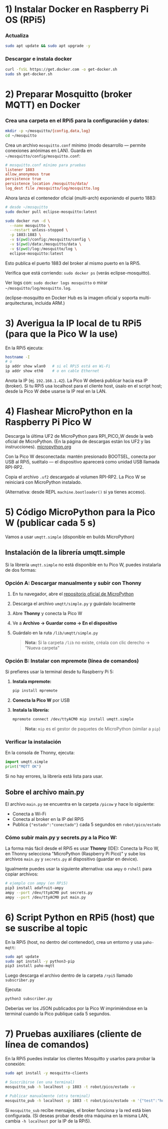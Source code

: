 # 1) Instalar Docker en Raspberry Pi OS (RPi5)

### Actualiza
```bash
sudo apt update && sudo apt upgrade -y
```

### Descargar e instala docker
```bash
curl -fsSL https://get.docker.com -o get-docker.sh
sudo sh get-docker.sh
```

# 2) Preparar Mosquitto (broker MQTT) en Docker

### Crea una carpeta en el RPi5 para la configuración y datos:

```bash
mkdir -p ~/mosquitto/{config,data,log}
cd ~/mosquitto
```

Crea un archivo `mosquitto.conf` mínimo (modo desarrollo — permite conexiones anónimas en LAN). Guarda en `~/mosquitto/config/mosquitto.conf`:

```conf
# mosquitto.conf mínimo para pruebas
listener 1883
allow_anonymous true
persistence true
persistence_location /mosquitto/data/
log_dest file /mosquitto/log/mosquitto.log
```

Ahora lanza el contenedor oficial (multi-arch) exponiendo el puerto 1883:

```bash
# desde ~/mosquitto
sudo docker pull eclipse-mosquitto:latest

sudo docker run -d \
  --name mosquitto \
  --restart unless-stopped \
  -p 1883:1883 \
  -v $(pwd)/config:/mosquitto/config \
  -v $(pwd)/data:/mosquitto/data \
  -v $(pwd)/log:/mosquitto/log \
  eclipse-mosquitto:latest
```

Esto publica el puerto 1883 del broker al mismo puerto en la RPi5.

Verifica que está corriendo: `sudo docker ps` (verás eclipse-mosquitto).

Ver logs con: `sudo docker logs mosquitto` o mirar `~/mosquitto/log/mosquitto.log`.

(eclipse-mosquitto en Docker Hub es la imagen oficial y soporta multi-arquitecturas, incluida ARM.)

# 3) Averigua la IP local de tu RPi5 (para que la Pico W la use)

En la RPi5 ejecuta:

```bash
hostname -I
# o
ip addr show wlan0   # si el RPi5 está en Wi-Fi
ip addr show eth0    # o en cable Ethernet
```

Anota la IP (ej. `192.168.1.42`). La Pico W deberá publicar hacia esa IP (broker). Si tu RPi5 usa localhost para el cliente host, úsalo en el script host; desde la Pico W debe usarse la IP real en la LAN.

# 4) Flashear MicroPython en la Raspberry Pi Pico W

Descarga la última UF2 de MicroPython para RPI_PICO_W desde la web oficial de MicroPython. (En la página de descargas están los UF2 y las instrucciones). 
[micropython.org](https://micropython.org/download/RPI_PICO_W/)

Con la Pico W desconectada: mantén presionado BOOTSEL, conecta por USB al RPi5, suéltalo — el dispositivo aparecerá como unidad USB llamada RPI-RP2.

Copia el archivo `.uf2` descargado al volumen RPI-RP2. La Pico W se reiniciará con MicroPython instalado.

(Alternativa: desde REPL `machine.bootloader()` si ya tienes acceso).

# 5) Código MicroPython para la Pico W (publicar cada 5 s)

Vamos a usar `umqtt.simple` (disponible en builds MicroPython)

## Instalación de la librería umqtt.simple

Si la librería `umqtt.simple` no está disponible en tu Pico W, puedes instalarla de dos formas:

### Opción A: Descargar manualmente y subir con Thonny

1. En tu navegador, abre el [repositorio oficial de MicroPython](https://github.com/micropython/micropython-lib/tree/master/umqtt.simple)

2. Descarga el archivo `umqtt/simple.py` y guárdalo localmente

3. Abre **Thonny** y conecta la Pico W

4. Ve a **Archivo → Guardar como → En el dispositivo**

5. Guárdalo en la ruta `/lib/umqtt/simple.py`
   
   > **Nota:** Si la carpeta `/lib` no existe, créala con clic derecho → "Nueva carpeta"

### Opción B: Instalar con mpremote (línea de comandos)

Si prefieres usar la terminal desde tu Raspberry Pi 5:

1. **Instala mpremote:**
   ```bash
   pip install mpremote
   ```

2. **Conecta la Pico W** por USB

3. **Instala la librería:**
   ```bash
   mpremote connect /dev/ttyACM0 mip install umqtt.simple
   ```
   
   > **Nota:** `mip` es el gestor de paquetes de MicroPython (similar a `pip`)

### Verificar la instalación

En la consola de Thonny, ejecuta:

```python
import umqtt.simple
print("MQTT OK")
```

Si no hay errores, la librería está lista para usar.

## Sobre el archivo main.py

El archivo `main.py` se encuentra en la carpeta `/picow` y hace lo siguiente:

- Conecta a Wi-Fi
- Conecta al broker en la IP del RPi5
- Publica `{"estado":"conectado"}` cada 5 segundos en `robot/pico/estado`

### Cómo subir main.py y secrets.py a la Pico W:

La forma más fácil desde el RPi5 es usar **Thonny** (IDE): Conecta la Pico W, en Thonny selecciona "MicroPython (Raspberry Pi Pico)" y sube los archivos `main.py` y `secrets.py` al dispositivo (guardar en device).

Igualmente puedes usar la siguiente alternativa:
usa `ampy` o `rshell` para copiar archivos:

```bash
# ejemplo con ampy (en RPi5)
pip3 install adafruit-ampy
ampy --port /dev/ttyACM0 put secrets.py
ampy --port /dev/ttyACM0 put main.py
```

# 6) Script Python en RPi5 (host) que se suscribe al topic

En la RPi5 (host, no dentro del contenedor), crea un entorno y usa `paho-mqtt`:

```bash
sudo apt update
sudo apt install -y python3-pip
pip3 install paho-mqtt
```

Luego descarga el archivo dentro de la carpeta `/rpi5` llamado `subscriber.py`

Ejecuta:

```bash
python3 subscriber.py
```

Deberías ver los JSON publicados por la Pico W imprimiéndose en la terminal cuando la Pico publique cada 5 segundos.

# 7) Pruebas auxiliares (cliente de línea de comandos)

En la RPi5 puedes instalar los clientes Mosquitto y usarlos para probar la conexión:

```bash
sudo apt install -y mosquitto-clients

# Suscribirse (en una terminal)
mosquitto_sub -h localhost -p 1883 -t robot/pico/estado -v

# Publicar manualmente (otra terminal)
mosquitto_pub -h localhost -p 1883 -t robot/pico/estado -m '{"test":"hola"}'
```

Si `mosquitto_sub` recibe mensajes, el broker funciona y la red está bien configurada. (Si deseas probar desde otra máquina en la misma LAN, cambia `-h localhost` por la IP de la RPi5).